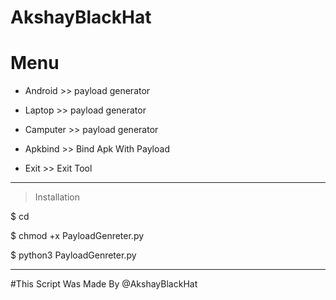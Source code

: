 # AkshayBlackHat 
# Menu 
* Android     >>  payload generator

* Laptop      >>  payload generator

* Camputer    >>  payload generator

* Apkbind     >>  Bind Apk With Payload 
* Exit        >>  Exit Tool


--------------------------------

> Installation 
  
  
  $ cd 
 
 
 $ chmod +x PayloadGenreter.py
  
  
  $ python3 PayloadGenreter.py


--------------------------------

     





   



     

     









     

     

#This Script Was Made By @AkshayBlackHat


